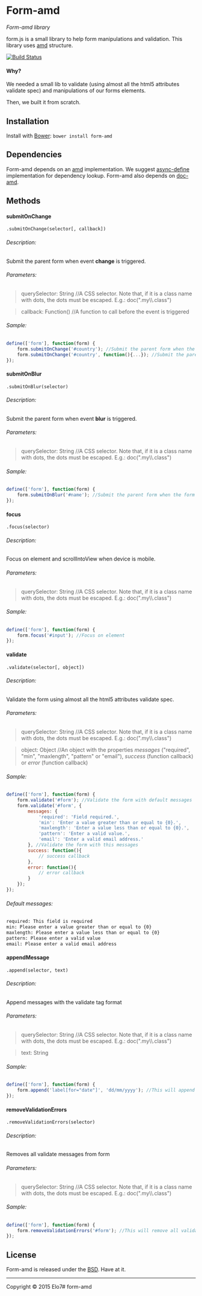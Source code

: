 # Form-amd

_Form-amd library_

form.js is a small library to help form manipulations and validation. This library uses [amd](http://en.wikipedia.org/wiki/Asynchronous_module_definition) structure.

[![Build Status](https://travis-ci.org/elo7/form-amd.svg?branch=master)](https://travis-ci.org/elo7/form-amd)

#### Why?

We needed a small lib to validate (using almost all the html5 attributes validate spec) and manipulations of our forms elements.

Then, we built it from scratch.

## Installation

Install with [Bower](http://bower.io): `bower install form-amd`

## Dependencies

Form-amd depends on an [amd](http://en.wikipedia.org/wiki/Asynchronous_module_definition) implementation. We suggest [async-define](https://gist.github.com/sergiolopes/5778124) implementation for dependency lookup.
Form-amd also depends on [doc-amd](https://github.com/elo7/doc-amd).

## Methods

#### submitOnChange
`.submitOnChange(selector[, callback])`

###### Description:
Submit the parent form when event **change** is triggered.

###### Parameters:
> querySelector: String //A CSS selector. Note that, if it is a class name with dots, the dots must be escaped. E.g.: doc(".my\\\\.class")

> callback: Function() //A function to call before the event is triggered

###### Sample:
``` js
define(['form'], function(form) {
	form.submitOnChange('#country'); //Submit the parent form when the country is selected
	form.submitOnChange('#country', function(){...}); //Submit the parent form when the country is selected and run the callback before submit
});
```

#### submitOnBlur
`.submitOnBlur(selector)`

###### Description:
Submit the parent form when event **blur** is triggered.

###### Parameters:
> querySelector: String //A CSS selector. Note that, if it is a class name with dots, the dots must be escaped. E.g.: doc(".my\\\\.class")

###### Sample:
``` js
define(['form'], function(form) {
	form.submitOnBlur('#name'); //Submit the parent form when the form element lose focus
});
```

#### focus
`.focus(selector)`

###### Description:
Focus on element and scrollIntoView when device is mobile.

###### Parameters:
> querySelector: String //A CSS selector. Note that, if it is a class name with dots, the dots must be escaped. E.g.: doc(".my\\\\.class")

###### Sample:
``` js
define(['form'], function(form) {
	form.focus('#input'); //Focus on element
});
```

#### validate
`.validate(selector[, object])`

###### Description:
Validate the form using almost all the html5 attributes validate spec.

###### Parameters:
> querySelector: String //A CSS selector. Note that, if it is a class name with dots, the dots must be escaped. E.g.: doc(".my\\\\.class")

> object: Object //An object with the properties _messages_ ("required", "min", "maxlength", "pattern" or "email"), _success_ (function callback) or _error_ (function callback)

###### Sample:
``` js
define(['form'], function(form) {
	form.validate('#form'); //Validate the form with default messages
	form.validate('#form', {
		messages: {
			'required': 'Field required.',
			'min': 'Enter a value greater than or equal to {0}.',
			'maxlength': 'Enter a value less than or equal to {0}.',
			'pattern': 'Enter a valid value.',
			'email': 'Enter a valid email address.'
		}, //Validate the form with this messages
		success: function(){
			// success callback
		},
		error: function(){
			// error callback
		}
	});
});
```

###### Default messages:
``` txt
required: This field is required
min: Please enter a value greater than or equal to {0}
maxlength: Please enter a value less than or equal to {0}
pattern: Please enter a valid value
email: Please enter a valid email address
```

#### appendMessage
`.append(selector, text)`

###### Description:
Append messages with the validate tag format

###### Parameters:
> querySelector: String //A CSS selector. Note that, if it is a class name with dots, the dots must be escaped. E.g.: doc(".my\\\\.class")

> text: String

###### Sample:
``` js
define(['form'], function(form) {
	form.append('label[for="date"]', 'dd/mm/yyyy'); //This will append <span class="message">dd/mm/yyyy</span>. Note that, this tag will be removed when the user start to input value on the form element inside label
});
```

#### removeValidationErrors
`.removeValidationErrors(selector)`

###### Description:
Removes all validate messages from form

###### Parameters:
> querySelector: String //A CSS selector. Note that, if it is a class name with dots, the dots must be escaped. E.g.: doc(".my\\\\.class")

###### Sample:
``` js
define(['form'], function(form) {
	form.removeValidationErrors('#form'); //This will remove all validate messages appended
});
```

## License

Form-amd is released under the [BSD](https://github.com/elo7/form-amd/blob/master/LICENSE). Have at it.

* * *

Copyright :copyright: 2015 Elo7# form-amd
